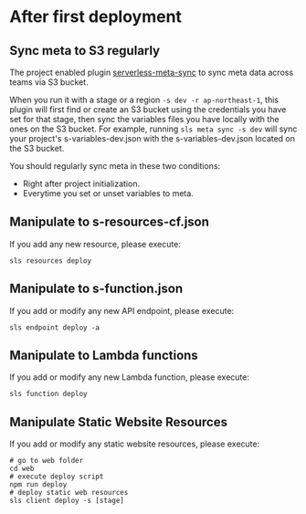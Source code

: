# After first deployment

## Sync meta to S3 regularly

The project enabled plugin [serverless-meta-sync](https://github.com/serverless/serverless-meta-sync) to sync meta data across teams via S3 bucket.

When you run it with a stage or a region ```-s dev -r ap-northeast-1```, this plugin will first find or create an S3 bucket using the credentials you have set for that stage, then sync the variables files you have locally with the ones on the S3 bucket. For example, running ```sls meta sync -s dev``` will sync your project's s-variables-dev.json with the s-variables-dev.json located on the S3 bucket.

You should regularly sync meta in these two conditions:

* Right after project initialization.
* Everytime you set or unset variables to meta.

## Manipulate to s-resources-cf.json

If you add any new resource, please execute:

```
sls resources deploy
```

## Manipulate to s-function.json

If you add or modify any new API endpoint, please execute:

```
sls endpoint deploy -a
```

## Manipulate to Lambda functions

If you add or modify any new Lambda function, please execute:

```
sls function deploy
```

## Manipulate Static Website Resources 

If you add or modify any static website resources, please execute:

```
# go to web folder
cd web
# execute deploy script
npm run deploy
# deploy static web resources
sls client deploy -s [stage]
```
